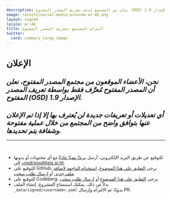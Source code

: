 ```yaml
---
description: بيان من المجتمع لدعم تعريف المصدر المفتوح (OSD) الإصدار 1.9
image: /assets/social-media-preview-ar-AE.png
layout: signed
locale: ar-AE
title: التزام المجتمع بتعريف المصدر المفتوح
twitter:
  card: summary_large_image
---
```

# **الإعلان**

## *نحن، الأعضاء الموقعون من مجتمع المصدر المفتوح، نعلن أن المصدر المفتوح مُعرَّف فقط بواسطة تعريف المصدر المفتوح (OSD) الإصدار 1.9.*

## *أي تعديلات أو تعريفات جديدة لن يُعترف بها إلا إذا تم الإعلان عنها بتوافق واضح من المجتمع من خلال عملية مفتوحة وشفافة يتم تحديدها.*

---
<br>

- للتوقيع عن طريق البريد الإلكتروني، أرسل [بريدًا نصيًا عاديًا](https://useplaintext.email/) مع أي محتويات أو بدونها إلى [~osd/sos@lists.sr.ht](mailto:~osd/sos@lists.sr.ht).
- للتوقيع على GitHub، يرجى [التعليق على هذا الموضوع](https://github.com/OpenSourceDefinition/sos/issues/1), [استخدام الواجهة لإضافة ملف جديد](https://github.com/OpenSourceDefinition/sos/new/main/_data/signed), أو [إرسال طلب سحب](https://github.com/OpenSourceDefinition/sos/pulls).
- للتوقيع على Codeberg، يرجى [التعليق على هذا الموضوع](https://codeberg.org/osd/sos/issues/1) أو [إرسال طلب سحب](https://codeberg.org/osd/sos/pulls).
- بدلاً من ذلك، يمكنك استنساخ المشروع، إنشاء الملف `_data/signed/<username>.yaml` يدويًا، ثم الالتزام وإرسال PR.

